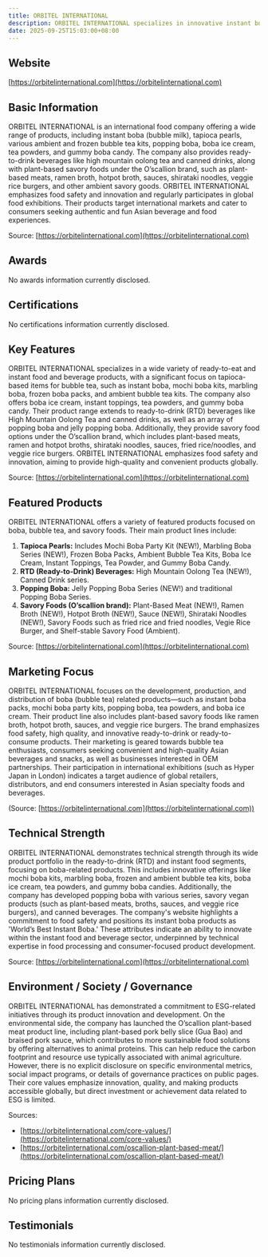 ```yaml
---
title: ORBITEL INTERNATIONAL
description: ORBITEL INTERNATIONAL specializes in innovative instant boba, bubble tea kits, tapioca pearls, popping boba, plant-based savory food items, and ready-to-drink beverages, delivering unique Asian-inspired food solutions to a global market.
date: 2025-09-25T15:03:00+08:00
---
```


## Website

[https://orbitelinternational.com](https://orbitelinternational.com)

## Basic Information

ORBITEL INTERNATIONAL is an international food company offering a wide range of products, including instant boba (bubble milk), tapioca pearls, various ambient and frozen bubble tea kits, popping boba, boba ice cream, tea powders, and gummy boba candy. The company also provides ready-to-drink beverages like high mountain oolong tea and canned drinks, along with plant-based savory foods under the O’scallion brand, such as plant-based meats, ramen broth, hotpot broth, sauces, shirataki noodles, veggie rice burgers, and other ambient savory goods. ORBITEL INTERNATIONAL emphasizes food safety and innovation and regularly participates in global food exhibitions. Their products target international markets and cater to consumers seeking authentic and fun Asian beverage and food experiences.

Source: [https://orbitelinternational.com](https://orbitelinternational.com)

## Awards

No awards information currently disclosed.

## Certifications

No certifications information currently disclosed.

## Key Features

ORBITEL INTERNATIONAL specializes in a wide variety of ready-to-eat and instant food and beverage products, with a significant focus on tapioca-based items for bubble tea, such as instant boba, mochi boba kits, marbling boba, frozen boba packs, and ambient bubble tea kits. The company also offers boba ice cream, instant toppings, tea powders, and gummy boba candy. Their product range extends to ready-to-drink (RTD) beverages like High Mountain Oolong Tea and canned drinks, as well as an array of popping boba and jelly popping boba. Additionally, they provide savory food options under the O’scallion brand, which includes plant-based meats, ramen and hotpot broths, shirataki noodles, sauces, fried rice/noodles, and veggie rice burgers. ORBITEL INTERNATIONAL emphasizes food safety and innovation, aiming to provide high-quality and convenient products globally.

Source: [https://orbitelinternational.com](https://orbitelinternational.com)

## Featured Products

ORBITEL INTERNATIONAL offers a variety of featured products focused on boba, bubble tea, and savory foods. Their main product lines include:

1. **Tapioca Pearls:** Includes Mochi Boba Party Kit (NEW!), Marbling Boba Series (NEW!), Frozen Boba Packs, Ambient Bubble Tea Kits, Boba Ice Cream, Instant Toppings, Tea Powder, and Gummy Boba Candy.
2. **RTD (Ready-to-Drink) Beverages:** High Mountain Oolong Tea (NEW!), Canned Drink series.
3. **Popping Boba:** Jelly Popping Boba Series (NEW!) and traditional Popping Boba Series.
4. **Savory Foods (O’scallion brand):** Plant-Based Meat (NEW!), Ramen Broth (NEW!), Hotpot Broth (NEW!), Sauce (NEW!), Shirataki Noodles (NEW!), Savory Foods such as fried rice and fried noodles, Vegie Rice Burger, and Shelf-stable Savory Food (Ambient).

Source: [https://orbitelinternational.com](https://orbitelinternational.com)

## Marketing Focus

ORBITEL INTERNATIONAL focuses on the development, production, and distribution of boba (bubble tea) related products—such as instant boba packs, mochi boba party kits, popping boba, tea powders, and boba ice cream. Their product line also includes plant-based savory foods like ramen broth, hotpot broth, sauces, and veggie rice burgers. The brand emphasizes food safety, high quality, and innovative ready-to-drink or ready-to-consume products. Their marketing is geared towards bubble tea enthusiasts, consumers seeking convenient and high-quality Asian beverages and snacks, as well as businesses interested in OEM partnerships. Their participation in international exhibitions (such as Hyper Japan in London) indicates a target audience of global retailers, distributors, and end consumers interested in Asian specialty foods and beverages.

(Source: [https://orbitelinternational.com](https://orbitelinternational.com))

## Technical Strength

ORBITEL INTERNATIONAL demonstrates technical strength through its wide product portfolio in the ready-to-drink (RTD) and instant food segments, focusing on boba-related products. This includes innovative offerings like mochi boba kits, marbling boba, frozen and ambient bubble tea kits, boba ice cream, tea powders, and gummy boba candies. Additionally, the company has developed popping boba with various series, savory vegan products (such as plant-based meats, broths, sauces, and veggie rice burgers), and canned beverages. The company's website highlights a commitment to food safety and positions its instant boba products as 'World’s Best Instant Boba.' These attributes indicate an ability to innovate within the instant food and beverage sector, underpinned by technical expertise in food processing and consumer-focused product development.

Source: [https://orbitelinternational.com](https://orbitelinternational.com)

## Environment / Society / Governance

ORBITEL INTERNATIONAL has demonstrated a commitment to ESG-related initiatives through its product innovation and development. On the environmental side, the company has launched the O’scallion plant-based meat product line, including plant-based pork belly slice (Gua Bao) and braised pork sauce, which contributes to more sustainable food solutions by offering alternatives to animal proteins. This can help reduce the carbon footprint and resource use typically associated with animal agriculture. However, there is no explicit disclosure on specific environmental metrics, social impact programs, or details of governance practices on public pages. Their core values emphasize innovation, quality, and making products accessible globally, but direct investment or achievement data related to ESG is limited.

Sources:
- [https://orbitelinternational.com/core-values/](https://orbitelinternational.com/core-values/)
- [https://orbitelinternational.com/oscallion-plant-based-meat/](https://orbitelinternational.com/oscallion-plant-based-meat/)

## Pricing Plans

No pricing plans information currently disclosed.

## Testimonials

No testimonials information currently disclosed.